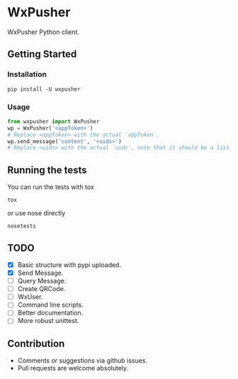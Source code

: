 # WxPusher

WxPusher Python client.

## Getting Started

### Installation

```shell
pip install -U wxpusher
```

### Usage

```python
from wxpusher import WxPusher
wp = WxPusher('<appToken>')
# Replace <appToken> with the actual `appToken`.
wp.send_message('content', '<uids>')
# Replace <uids> with the actual `uids`, note that it should be a list.
```

## Running the tests

You can run the tests with tox

```shell
tox
```

or use nose directly

```shell
nosetests
```

## TODO

- [x] Basic structure with pypi uploaded.
- [x] Send Message.
- [ ] Query Message.
- [ ] Create QRCode.
- [ ] WxUser.
- [ ] Command line scripts.
- [ ] Better documentation.
- [ ] More robust unittest.

## Contribution

- Comments or suggestions via github issues.
- Pull requests are welcome absolutely.
